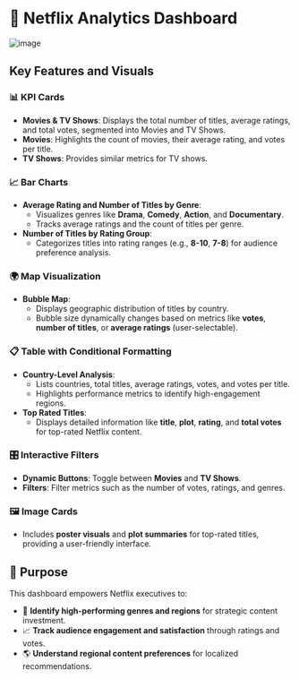 # **🎥 Netflix Analytics Dashboard**  

![image](https://github.com/user-attachments/assets/396b1d6b-c22a-4949-a9a1-32cfcc41cd9a)


## **Key Features and Visuals**  

### **📊 KPI Cards**  
- **Movies & TV Shows**: Displays the total number of titles, average ratings, and total votes, segmented into Movies and TV Shows.  
- **Movies**: Highlights the count of movies, their average rating, and votes per title.  
- **TV Shows**: Provides similar metrics for TV shows.  

### **📈 Bar Charts**  
- **Average Rating and Number of Titles by Genre**:  
  - Visualizes genres like **Drama**, **Comedy**, **Action**, and **Documentary**.  
  - Tracks average ratings and the count of titles per genre.  
- **Number of Titles by Rating Group**:  
  - Categorizes titles into rating ranges (e.g., **8-10**, **7-8**) for audience preference analysis.  

### **🌍 Map Visualization**  
- **Bubble Map**:  
  - Displays geographic distribution of titles by country.  
  - Bubble size dynamically changes based on metrics like **votes**, **number of titles**, or **average ratings** (user-selectable).  

### **📋 Table with Conditional Formatting**  
- **Country-Level Analysis**:  
  - Lists countries, total titles, average ratings, votes, and votes per title.  
  - Highlights performance metrics to identify high-engagement regions.  
- **Top Rated Titles**:  
  - Displays detailed information like **title**, **plot**, **rating**, and **total votes** for top-rated Netflix content.  

### **🎛️ Interactive Filters**  
- **Dynamic Buttons**: Toggle between **Movies** and **TV Shows**.  
- **Filters**: Filter metrics such as the number of votes, ratings, and genres.  

### **🖼️ Image Cards**  
- Includes **poster visuals** and **plot summaries** for top-rated titles, providing a user-friendly interface.  



## **🚀 Purpose**  
This dashboard empowers Netflix executives to:  
- 🎯 **Identify high-performing genres and regions** for strategic content investment.  
- 📈 **Track audience engagement and satisfaction** through ratings and votes.  
- 🌎 **Understand regional content preferences** for localized recommendations.  







